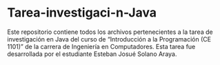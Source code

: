 # Tarea-investigaci-n-Java
Este repositorio contiene todos los archivos pertenecientes a la tarea de investigación en Java del curso de “Introducción a la Programación (CE 1101)” de la carrera de Ingeniería en Computadores. Esta tarea fue desarrollada por el estudiante Esteban Josué Solano Araya.

